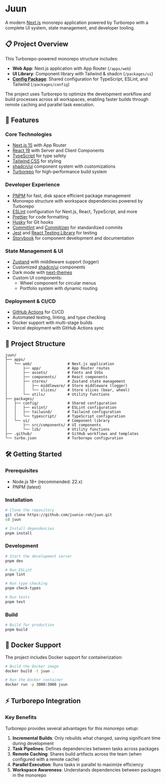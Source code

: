# Juun

A modern [Next.js](https://nextjs.org) monorepo application powered by Turborepo with a complete UI system, state management, and developer tooling.

## 📋 Project Overview

This Turborepo-powered monorepo structure includes:

- **Web App**: Next.js application with App Router (`/apps/web`)
- **UI Library**: Component library with Tailwind & shadcn (`/packages/ui`)
- [**Config Package**](./packages/config/README.md): Shared configuration for TypeScript, ESLint, and Tailwind (`/packages/config`)

The project uses Turborepo to optimize the development workflow and build processes across all workspaces, enabling faster builds through remote caching and parallel task execution.

## 🚀 Features

### Core Technologies

- [Next.js 15](https://nextjs.org) with App Router
- [React 19](https://react.dev) with Server and Client Components
- [TypeScript](https://www.typescriptlang.org) for type safety
- [Tailwind CSS](https://tailwindcss.com) for styling
- [shadcn/ui](https://ui.shadcn.com) component system with customizations
- [Turborepo](https://turbo.build) for high-performance build system

### Developer Experience

- [PNPM](https://pnpm.io) for fast, disk space efficient package management
- Monorepo structure with workspace dependencies powered by Turborepo
- [ESLint](https://eslint.org) configuration for Next.js, React, TypeScript, and more
- [Prettier](https://prettier.io) for code formatting
- [Husky](https://typicode.github.io/husky) for Git hooks
- [Commitlint](https://commitlint.js.org) and [Commitizen](https://commitizen-tools.github.io/commitizen/) for standardized commits
- [Jest](https://jestjs.io) and [React Testing Library](https://testing-library.com) for testing
- [Storybook](https://storybook.js.org) for component development and documentation

### State Management & UI

- [Zustand](https://zustand.docs.pmnd.rs) with middleware support (logger)
- Customized [shadcn/ui](https://ui.shadcn.com) components
- Dark mode with [next-themes](https://github.com/pacocoursey/next-themes)
- Custom UI components:
  - Wheel component for circular menus
  - Portfolio system with dynamic routing

### Deployment & CI/CD

- [GitHub Actions](https://github.com/features/actions) for CI/CD
- Automated testing, linting, and type checking
- Docker support with multi-stage builds
- Vercel deployment with GitHub Actions sync

## 📁 Project Structure

```text
juun/
├── apps/
│   └── web/                # Next.js application
│       ├── app/            # App Router routes
│       ├── assets/         # Fonts and SVGs
│       ├── components/     # React components
│       ├── stores/         # Zustand state management
│       │   ├── middleware/ # Store middleware (logger)
│       │   └── slices/     # Store slices (bear, wheel)
│       └── utils/          # Utility functions
├── packages/
│   ├── config/             # Shared configuration
│   │   ├── eslint/         # ESLint configuration
│   │   ├── tailwind/       # Tailwind configuration
│   │   └── typescript/     # TypeScript configuration
│   └── ui/                 # Component library
│       ├── src/components/ # UI components
│       └── lib/            # Utility functions
├── .github/                # GitHub workflows and templates
└── turbo.json              # Turborepo configuration
```

## 🛠️ Getting Started

### Prerequisites

- Node.js 18+ (recommended: 22.x)
- PNPM (latest)

### Installation

```bash
# Clone the repository
git clone https://github.com/juunie-roh/juun.git
cd juun

# Install dependencies
pnpm install
```

### Development

```bash
# Start the development server
pnpm dev

# Run ESLint
pnpm lint

# Run type checking
pnpm check-types

# Run tests
pnpm test
```

### Build

```bash
# Build for production
pnpm build
```

## 🐳 Docker Support

The project includes Docker support for containerization:

```bash
# Build the Docker image
docker build -t juun .

# Run the Docker container
docker run -p 3000:3000 juun
```

## ⚡ Turborepo Integration

### Key Benefits

Turborepo provides several advantages for this monorepo setup:

1. **Incremental Builds**: Only rebuilds what changed, saving significant time during development
2. **Task Pipelines**: Defines dependencies between tasks across packages
3. **Remote Caching**: Shares build artifacts across the team (when configured with a remote cache)
4. **Parallel Execution**: Runs tasks in parallel to maximize efficiency
5. **Workspace Awareness**: Understands dependencies between packages in the monorepo
